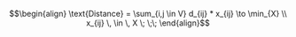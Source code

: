 $$\begin{align}
       \text{Distance} = \sum_{i,j \in V} d_{ij} * x_{ij} \to \min_{X}  \\
x_{ij} \, \in \, X \; \;\; 
\end{align}$$